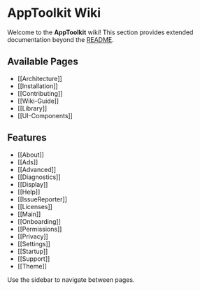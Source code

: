 # AppToolkit Wiki

Welcome to the **AppToolkit** wiki! This section provides extended documentation beyond the [README](/README.md).

## Available Pages

- [[Architecture]]
- [[Installation]]
- [[Contributing]]
- [[Wiki-Guide]]
- [[Library]]
- [[UI-Components]]

## Features
- [[About]]
- [[Ads]]
- [[Advanced]]
- [[Diagnostics]]
- [[Display]]
- [[Help]]
- [[IssueReporter]]
- [[Licenses]]
- [[Main]]
- [[Onboarding]]
- [[Permissions]]
- [[Privacy]]
- [[Settings]]
- [[Startup]]
- [[Support]]
- [[Theme]]

Use the sidebar to navigate between pages.
